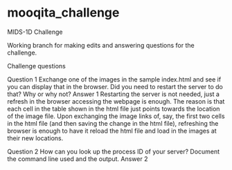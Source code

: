 # mooqita_challenge
MIDS-1D Challenge

Working branch for making edits and answering questions for the challenge.

Challenge questions

Question 1
Exchange one of the images in the sample index.html and see if you can display that in the
browser. Did you need to restart the server to do that? Why or why not?
Answer 1
Restarting the server is not needed, just a refresh in the browser accessing the webpage is enough. The reason is that each cell in the table shown in the html file just points towards the location of the image file.  Upon exchanging the image links of, say, the first two cells in the html file (and then saving the change in the html file), refreshing the browser is enough to have it reload the html file and load in the images at their new locations.

Question 2
How can you look up the process ID of your server? Document the command line used and the output.
Answer 2


